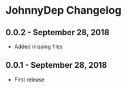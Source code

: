 # JohnnyDep Changelog

## 0.0.2 - September 28, 2018

* Added missing files

## 0.0.1 - September 28, 2018

* First release
